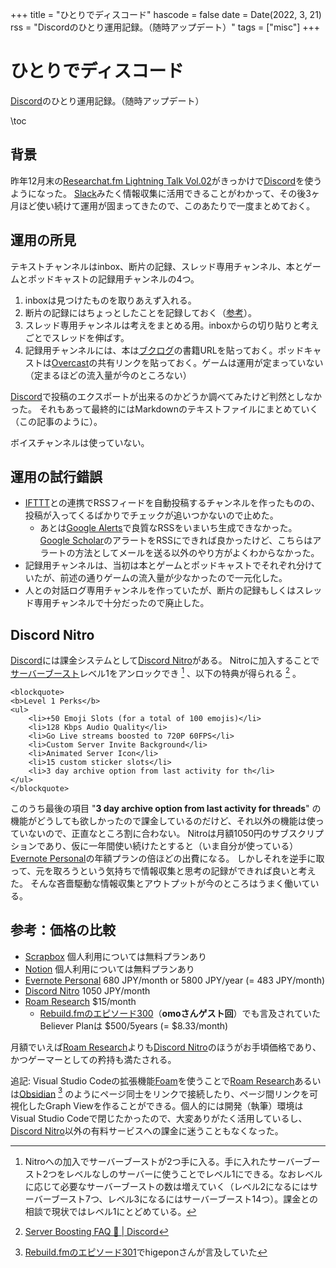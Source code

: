 +++
title = "ひとりでディスコード"
hascode = false
date = Date(2022, 3, 21)
rss = "Discordのひとり運用記録。（随時アップデート）"
tags = ["misc"]
+++

# ひとりでディスコード

[Discord](https://discord.com/)のひとり運用記録。（随時アップデート）

\toc

## 背景

昨年12月末の[Researchat.fm Lightning Talk Vol.02](https://researchat.fm/blog/11/)がきっかけで[Discord](https://discord.com/)を使うようになった。
[Slack](https://slack.com/intl/ja-jp/)みたく情報収集に活用できることがわかって、その後3ヶ月ほど使い続けて運用が固まってきたので、このあたりで一度まとめておく。

## 運用の所見

テキストチャンネルはinbox、断片の記録、スレッド専用チャンネル、本とゲームとポッドキャストの記録用チャンネルの4つ。

1. inboxは見つけたものを取りあえず入れる。
1. 断片の記録にはちょっとしたことを記録しておく（[参考](https://anemone.dodgson.org/2019/04/18/fragments-1/)）。
1. スレッド専用チャンネルは考えをまとめる用。inboxからの切り貼りと考えごとでスレッドを伸ばす。
1. 記録用チャンネルには、本は[ブクログ](https://booklog.jp/)の書籍URLを貼っておく。ポッドキャストは[Overcast](https://overcast.fm/)の共有リンクを貼っておく。ゲームは運用が定まっていない（定まるほどの流入量が今のところない）

[Discord](https://discord.com/)で投稿のエクスポートが出来るのかどうか調べてみたけど判然としなかった。
それもあって最終的にはMarkdownのテキストファイルにまとめていく（この記事のように）。

ボイスチャンネルは使っていない。

## 運用の試行錯誤

- [IFTTT](https://ifttt.com/)との連携でRSSフィードを自動投稿するチャンネルを作ったものの、投稿が入ってくるばかりでチェックが追いつかないので止めた。
  - あとは[Google Alerts](https://www.google.com/alerts)で良質なRSSをいまいち生成できなかった。[Google Scholar](https://scholar.google.com/)のアラートをRSSにできれば良かったけど、こちらはアラートの方法としてメールを送る以外のやり方がよくわからなかった。
- 記録用チャンネルは、当初は本とゲームとポッドキャストでそれぞれ分けていたが、前述の通りゲームの流入量が少なかったので一元化した。
- 人との対話ログ専用チャンネルを作っていたが、断片の記録もしくはスレッド専用チャンネルで十分だったので廃止した。

## Discord Nitro

[Discord](https://discord.com/)には課金システムとして[Discord Nitro](https://support.discord.com/hc/ja/articles/115000435108-Discord-Nitro-Classic-Nitro)がある。
Nitroに加入することで[サーバーブースト](https://support.discord.com/hc/ja/articles/360028038352-%E3%82%B5%E3%83%BC%E3%83%90%E3%83%BC%E3%83%96%E3%83%BC%E3%82%B9%E3%83%88-)レベル1をアンロックでき [^1] 、以下の特典が得られる [^2] 。

~~~
<blockquote>
<b>Level 1 Perks</b>
<ul>
    <li>+50 Emoji Slots (for a total of 100 emojis)</li>
    <li>128 Kbps Audio Quality</li>
    <li>Go Live streams boosted to 720P 60FPS</li>
    <li>Custom Server Invite Background</li>
    <li>Animated Server Icon</li>
    <li>15 custom sticker slots</li>
    <li>3 day archive option from last activity for th</li>
</ul>
</blockquote>
~~~

このうち最後の項目 "**3 day archive option from last activity for threads**" の機能がどうしても欲しかったので課金しているのだけど、それ以外の機能は使っていないので、正直なところ割に合わない。
Nitroは月額1050円のサブスクリプションであり、仮に一年間使い続けたとすると（いま自分が使っている）[Evernote Personal](https://evernote.com/compare-plans)の年額プランの倍ほどの出費になる。
しかしそれを逆手に取って、元を取ろうという気持ちで情報収集と思考の記録ができれば良いと考えた。
そんな吝嗇駆動な情報収集とアウトプットが今のところはうまく働いている。

## 参考：価格の比較

- [Scrapbox](https://scrapbox.io/pricing?lang=ja) 個人利用については無料プランあり
- [Notion](https://www.notion.so/ja-jp/pricing) 個人利用については無料プランあり
- [Evernote Personal](https://evernote.com/compare-plans) 680 JPY/month or 5800 JPY/year (= 483 JPY/month)
- [Discord Nitro](https://support.discord.com/hc/ja/articles/115000435108-Discord-Nitro-Classic-Nitro) 1050 JPY/month
- [Roam Research](https://roamresearch.com/) \$15/month
  - [Rebuild.fmのエピソード300](https://rebuild.fm/300/)（**omoさんゲスト回**）でも言及されていたBeliever Planは \$500/5years (= \$8.33/month)

月額でいえば[Roam Research](https://roamresearch.com/)よりも[Discord Nitro](https://support.discord.com/hc/ja/articles/115000435108-Discord-Nitro-Classic-Nitro)のほうがお手頃価格であり、かつゲーマーとしての矜持も満たされる。

追記: Visual Studio Codeの拡張機能[Foam](https://foambubble.github.io/foam/)を使うことで[Roam Research](https://roamresearch.com/)あるいは[Obsidian](https://obsidian.md/) [^3] のようにページ同士をリンクで接続したり、ページ間リンクを可視化したGraph Viewを作ることができる。個人的には開発（執筆）環境はVisual Studio Codeで閉じたかったので、大変ありがたく活用しているし、[Discord Nitro](https://support.discord.com/hc/ja/articles/115000435108-Discord-Nitro-Classic-Nitro)以外の有料サービスへの課金に迷うこともなくなった。

[^1]: Nitroへの加入でサーバーブーストが2つ手に入る。手に入れたサーバーブースト2つをレベルなしのサーバーに使うことでレベル1にできる。なおレベルに応じて必要なサーバーブーストの数は増えていく（レベル2になるにはサーバーブースト7つ、レベル3になるにはサーバーブースト14つ）。課金との相談で現状ではレベル1にとどめている。
[^2]: [Server Boosting FAQ 💨 | Discord](https://support.discord.com/hc/en-us/articles/360028038352)
[^3]: [Rebuild.fmのエピソード301](https://rebuild.fm/301/)でhigeponさんが言及していた
